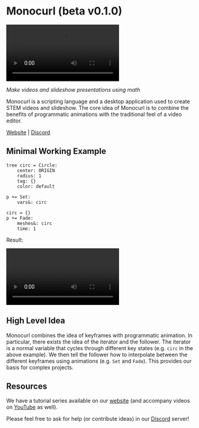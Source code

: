 # Monocurl (beta v0.1.0)
![Monocurl](.github/monocurl_intro.mp4)

*Make videos and slideshow presentations using math*

Monocurl is a scripting language and a desktop application used to create STEM videos and slideshow. The core idea of Monocurl is to combine the benefits of programmatic animations with the traditional feel of a video editor. 

[Website](https://www.monocurl.com/) | [Discord](https://discord.com/invite/7g94JR3SAD)

## Minimal Working Example

```
tree circ = Circle:
    center: ORIGIN
    radius: 1
    tag: {}
    color: default

p += Set:
    vars&: circ

circ = {}
p += Fade:
    meshes&: circ
    time: 1
```

Result:

![Minimal Example](.github/minimal_example.mp4)


## High Level Idea

Monocurl combines the idea of keyframes with programmatic animation. In particular, there exists the idea of the iterator and the follower. The iterator is a normal variable that cycles through different key states (e.g. `circ` in the above example). We then tell the follower how to interpolate between the different keyframes using animations (e.g. `Set` and `Fade`). This provides our basis for complex projects.

## Resources

We have a tutorial series available on our [website](https://www.monocurl.com/learn/0_What_is_Monocurl) (and accompany videos on [YouTube](https://www.youtube.com/@monocurl) as well).

Please feel free to ask for help (or contribute ideas) in our [Discord](https://discord.com/invite/7g94JR3SAD) server!
